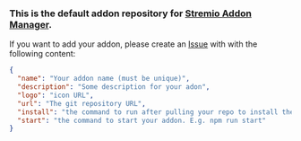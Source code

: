 ### This is the default addon repository for [Stremio Addon Manager](https://github.com/rleroi/stremio-addon-manager).

If you want to add your addon, please create an [Issue](https://github.com/rleroi/stremio-addon-manager-repository/issues/new) with with the following content:
```json
{
  "name": "Your addon name (must be unique)",
  "description": "Some description for your adon",
  "logo": "icon URL",
  "url": "The git repository URL",
  "install": "the command to run after pulling your repo to install the addon. E.g. npm install",
  "start": "the command to start your addon. E.g. npm run start"
}
```
